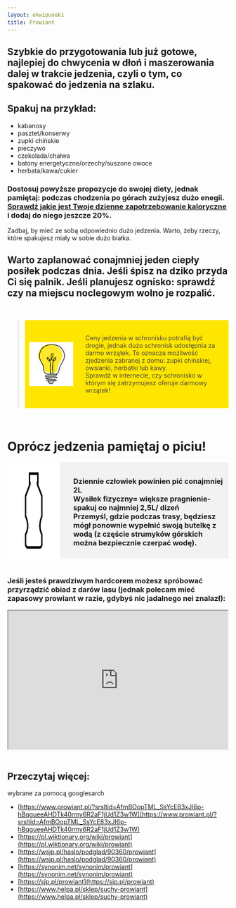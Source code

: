 ```yaml
---
layout: ekwipunek1
title: Prowiant
---
```


## Szybkie do przygotowania lub już gotowe, najlepiej do chwycenia w dłoń i maszerowania dalej w trakcie jedzenia, czyli o tym, co spakować do jedzenia na szlaku.

## Spakuj na przykład:

- kabanosy
- pasztet/konserwy
- zupki chińskie
- pieczywo
- czekolada/chałwa
- batony energetyczne/orzechy/suszone owoce
- herbata/kawa/cukier

### Dostosuj powyższe propozycje do swojej diety, jednak pamiętaj: podczas chodzenia po górach zużyjesz dużo enegii. [Sprawdź jakie jest Twoje dzienne zapotrzebowanie kaloryczne](https://musclepower.pl/Kalkulator-kalorii-cabout-pol-2448.html#:~:text=Doros%C5%82y%20cz%C5%82owiek%2C%20kt%C3%B3ry%20nie%20podejmuje,wynosi%20oko%C5%82o%201800%20%2D%202400%20kalorii.) i dodaj do niego jeszcze 20%.

Zadbaj, by mieć ze sobą odpowiednio dużo jedzenia. Warto, żeby rzeczy, które spakujesz miały w sobie dużo białka.

## Warto zaplanować conajmniej jeden ciepły posiłek podczas dnia. Jeśli śpisz na dziko przyda Ci się palnik. Jeśli planujesz ognisko: sprawdź czy na miejscu noclegowym wolno je rozpalić.

<br>

<blockquote>
    <div style="display: flex; align-items: center; background-color:rgb(255, 230, 0); padding: 10px;">
    <img src="images/bulb.png" alt="Opis obrazka" style="margin-right: 20px; width: 100px; height: auto;">
    <p style= "color: rgb(75, 70, 70); padding: 8px;">
        Ceny jedzenia w schronisku potrafią być drogie, jednak dużo schronisk udostępnia za darmo wrzątek. To oznacza możliwość zjedzenia zabranej z domu: zupki chińskiej, owsianki, herbatki lub kawy. <br> Sprawdź w internecie, czy schronisko w którym się zatrzymujesz oferuje darmowy wrzątek!
    </p>
    </div>
</blockquote>
<br>

# Oprócz jedzenia pamiętaj o piciu!

<div style="display: flex; background-color:rgb(242, 242, 242);">
<img src="images/bottle.jpg" alt="butelka_ikona" style="margin-right: 20px; width: 120px; height: 10;">
    <h3 style= "padding: 10px;">
        Dziennie człowiek powinien pić conajmniej 2L <br> Wysiłek fizyczny= większe pragnienie- spakuj co najmniej 2,5L/ dizeń <br> Przemyśl, gdzie podczas trasy, będziesz mógł ponownie wypełnić swoją butelkę z wodą (z częście strumyków górskich można bezpiecznie czerpać wodę).
    </h3>
</div>
<br>

### Jeśli jesteś prawdziwym hardcorem możesz spróbować przyrządzić obiad z darów lasu (jednak polecam mieć zapasowy prowiant w razie, gdybyś nic jadalnego nei znalazł):

<div style="display: flex; justify-content: center;">
    <iframe width="560" height="315" src="https://www.youtube.com/embed/-hHs4jgLZ_Y?si=R-0Eqblt35oIMWvH" title="YouTube video player" frameborder="5" allow="accelerometer; autoplay; clipboard-write; encrypted-media; gyroscope; picture-in-picture; web-share" referrerpolicy="strict-origin-when-cross-origin; margin-left: 100px" allowfullscreen></iframe>
</div>
<br>

## Przeczytaj więcej:

wybrane za pomocą googlesarch

- [https://www.prowiant.pl/?srsltid=AfmBOopTML_SsYcE83xJI6p-hBqgueeAHDTk40rmy6R2aF1jUd1Z3w1W](https://www.prowiant.pl/?srsltid=AfmBOopTML_SsYcE83xJI6p-hBqgueeAHDTk40rmy6R2aF1jUd1Z3w1W)
- [https://pl.wiktionary.org/wiki/prowiant](https://pl.wiktionary.org/wiki/prowiant)
- [https://wsjp.pl/haslo/podglad/90360/prowiant](https://wsjp.pl/haslo/podglad/90360/prowiant)
- [https://synonim.net/synonim/prowiant](https://synonim.net/synonim/prowiant)
- [https://sjp.pl/prowiant](https://sjp.pl/prowiant)
- [https://www.helpa.pl/sklep/suchy-prowiant](https://www.helpa.pl/sklep/suchy-prowiant)
